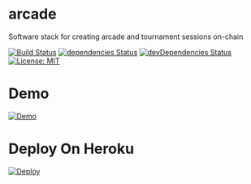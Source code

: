 # arcade
Software stack for creating arcade and tournament sessions on-chain

[![Build Status](https://travis-ci.org/polats/arcade.svg?branch=master)](https://travis-ci.org/polats/arcade)
[![dependencies Status](https://david-dm.org/polats/arcade/status.svg)](https://david-dm.org/polats/arcade)
[![devDependencies Status](https://david-dm.org/polats/arcade/dev-status.svg)](https://david-dm.org/polats/arcade?type=dev)
[![License: MIT](https://img.shields.io/badge/License-MIT-blue.svg)](https://opensource.org/licenses/MIT)

# Demo

[![Demo](https://codesandbox.io/static/img/play-codesandbox.svg)](https://codesandbox.io/s/github/polats/arcade)

# Deploy On Heroku
[![Deploy](https://www.herokucdn.com/deploy/button.svg?template=https://github.com/polats/arcade/tree/master)](https://heroku.com/deploy)
